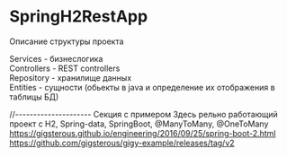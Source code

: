 # SpringH2RestApp  

Описание структуры проекта  

Services - бизнеслогика  
Controllers - REST controllers  
Repository - хранилище данных  
Entities - сущности (обьекты в java и определение их отображения в таблицы БД)  


//--------------------- Секция с примером
Здесь рельно работающий проект с H2, Spring-data, SpringBoot, @ManyToMany, @OneToMany  
https://gigsterous.github.io/engineering/2016/09/25/spring-boot-2.html  
https://github.com/gigsterous/gigy-example/releases/tag/v2  


